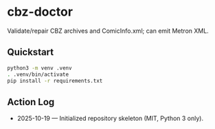 # cbz-doctor

Validate/repair CBZ archives and ComicInfo.xml; can emit Metron XML.

## Quickstart
```bash
python3 -m venv .venv
. .venv/bin/activate
pip install -r requirements.txt
```

## Action Log
- 2025-10-19 — Initialized repository skeleton (MIT, Python 3 only).